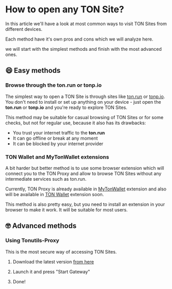# How to open any TON Site?

In this article we'll have a look at most common ways to visit TON Sites from different devices.

Each method have it's own pros and cons which we will analyze here.

we will start with the simplest methods and finish with the most advanced ones.

## 😄 Easy methods

### Browse through the ton.run or tonp.io

The simplest way to open a TON Site is through sites like [ton.run](https://ton.run) or [tonp.io](https://tonp.io). You don't need to install or set up anything on your device - just open the **ton.run** or **tonp.io** and you're ready to explore TON Sites.

This method may be suitable for casual browsing of TON Sites or for some checks, but not for regular use, because it also has its drawbacks:

-   You trust your internet traffic to the **ton.run**
-   It can go offline or break at any moment
-   It can be blocked by your internet provider

### TON Wallet and MyTonWallet extensions

A bit harder but better method is to use some browser extension which will connect you to the TON Proxy and allow to browse TON Sites without any intermediate services such as ton.run.

Currently, TON Proxy is already available in [MyTonWallet](https://mytonwallet.io/) extension and also will be available in [TON Wallet](https://chrome.google.com/webstore/detail/ton-wallet/nphplpgoakhhjchkkhmiggakijnkhfnd) extension soon.

This method is also pretty easy, but you need to install an extension in your browser to make it work. It will be suitable for most users.

## 🤓 Advanced methods

### Using Tonutils-Proxy

This is the most secure way of accessing TON Sites.

1. Download the latest version [from here](https://github.com/xssnick/Tonutils-Proxy#download-precompiled-version)

2. Launch it and press "Start Gateway"
3. Done!
